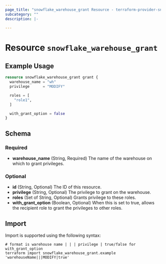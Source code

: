 ```yaml
---
page_title: "snowflake_warehouse_grant Resource - terraform-provider-snowflake-back"
subcategory: ""
description: |-
  
---
```


# Resource `snowflake_warehouse_grant`



## Example Usage

```terraform
resource snowflake_warehouse_grant grant {
  warehouse_name = "wh"
  privilege      = "MODIFY"

  roles = [
    "role1",
  ]

  with_grant_option = false
}
```

## Schema

### Required

- **warehouse_name** (String, Required) The name of the warehouse on which to grant privileges.

### Optional

- **id** (String, Optional) The ID of this resource.
- **privilege** (String, Optional) The privilege to grant on the warehouse.
- **roles** (Set of String, Optional) Grants privilege to these roles.
- **with_grant_option** (Boolean, Optional) When this is set to true, allows the recipient role to grant the privileges to other roles.

## Import

Import is supported using the following syntax:

```shell
# format is warehouse name | | | privilege | true/false for with_grant_option
terraform import snowflake_warehouse_grant.example 'warehouseName|||MODIFY|true'
```
